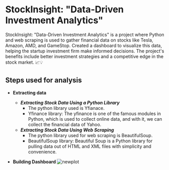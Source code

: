 # StockInsight: "Data-Driven Investment Analytics"

StockInsight: "Data-Driven Investment Analytics" is a project where Python and web scraping is used to gather financial data on stocks like Tesla, Amazon, AMD, and GameStop. Created a dashboard to visualize this data, helping the startup investment firm make informed decisions. The project's benefits include better investment strategies and a competitive edge in the stock market. 📈💡

## Steps used for analysis

- **Extracting data**
   - ***Extracting Stock Data Using a Python Library***
     - The python library used is Yfianace.
     - Yfinance library: The yfinance is one of the famous modules in Python, which is used to collect online data, and with it, we can collect the financial data of Yahoo.
   - ***Extracting Stock Data Using Web Scraping***
     - The python library
 used for web scraping is BeautifulSoup.
     - BeautifulSoup library: Beautiful Soup is a Python library for pulling data out of HTML and XML files with simplicity and convenience.

- **Building Dashboard**
![newplot](https://github.com/akanksha1307/StockInsight-Data-Driven-Investment-Analytics/assets/89465549/eaa166d3-f237-4083-8602-5bd71e4ad9ad)

